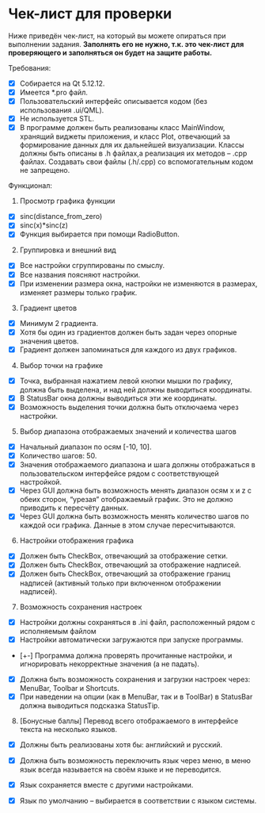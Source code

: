 # Чек-лист для проверки
Ниже приведён чек-лист, на который вы можете опираться при выполнении задания. 
**Заполнять его не нужно, т.к. это чек-лист для проверяющего и заполняться он будет на защите работы.**

Требования:

- [x] Собирается на Qt 5.12.12.
- [x] Имеется \*.pro файл.
- [x] Пользовательский интерфейс описывается кодом (без использования .ui/QML).
- [x] Не используется STL.
- [x] В программе должен быть реализованы класс MainWindow, хранящий виджеты приложения, и класс Plot, отвечающий за формирование данных для их дальнейшей визуализации. Классы должны быть описаны в .h файлах,а  реализация их методов – .cpp файлах. Создавать свои файлы (.h/.cpp) со вспомогательным кодом не запрещено.

Функционал:

1. Просмотр графика функции
- [x] sinc(distance_from_zero)
- [x] sinc(x)\*sinc(z)
- [x] Функция выбирается при помощи RadioButton.

2. Группировка и внешний вид
- [x] Все настройки сгруппированы по смыслу.
- [x] Все названия поясняют настройки.
- [x] При изменении размера окна, настройки не изменяются в размерах, изменяет размеры только график.

3. Градиент цветов
- [x] Минимум 2 градиента.
- [x] Хотя бы один из градиентов должен быть задан через опорные значения цветов.
- [x] Градиент должен запоминаться для каждого из двух графиков.

4. Выбор точки на графике
- [x] Точка, выбранная нажатием левой кнопки мышки по графику, должна быть выделена, и над ней должны выводиться координаты.
- [x] В StatusBar окна должны выводиться эти же координаты.
- [x] Возможность выделения точки должна быть отключаема через настройки.

5. Выбор диапазона отображаемых значений и количества шагов
- [x] Начальный диапазон по осям \[-10, 10].
- [x] Количество шагов: 50.
- [x] Значения отображаемого диапазона и шага должны отображаться в пользовательском интерфейсе рядом с соответствующей настройкой.
- [x] Через GUI должна быть возможность менять диапазон осям x и z с обеих сторон, “урезая” отображаемый график. Это не должно приводить к пересчёту данных.
- [x] Через GUI должна быть возможность менять количество шагов по каждой оси графика. Данные в этом случае пересчитываются.

6. Настройки отображения графика
- [x] Должен быть CheckBox, отвечающий за отображение сетки.
- [x] Должен быть CheckBox, отвечающий за отображение надписей.
- [x] Должен быть CheckBox, отвечающий за отображение границ надписей (активный только при включенном отображении надписей).

7. Возможность сохранения настроек
- [x] Настройки должны сохраняться в .ini файл, расположенный рядом с исполняемым файлом
- [x] Настройки автоматически загружаются при запуске программы.
- [+-] Программа должна проверять прочитанные настройки, и игнорировать некорректные значения (а не падать).
- [x] Должна быть возможность сохранения и загрузки настроек через: MenuBar, Toolbar и Shortcuts.
- [x] При наведении на опции (как в MenuBar, так и в ToolBar) в StatusBar должна выводиться подсказка StatusTip.

8. \[Бонусные баллы] Перевод всего отображаемого в интерфейсе текста на несколько языков. 
- [x] Должны быть реализованы хотя бы: английский и русский. 
- [x] Должна быть возможность переключить язык через меню, в меню язык всегда называется на своём языке и не переводится. 
- [x] Язык сохраняется вместе с другими настройками. 
- [x] Язык по умолчанию – выбирается в соответствии с языком системы.


